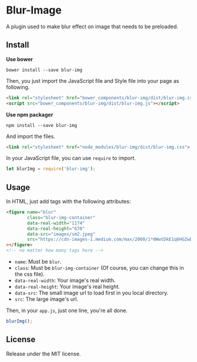# Blur-Image
A plugin used to make blur effect on image that needs to be preloaded.

## Install

**Use bower**

``` shell
bower install --save blur-img
```

Then, you just import the JavaScript file and Style file into your page as following.

``` html
<link rel="stylesheet" href="bower_components/blur-img/dist/blur-img.css">
<script src="bower_components/blur-img/dist/blur-img.js"></script>
```

**Use npm packager**

``` shell
npm install --save blur-img
```

And import the files.

``` html
<link rel="stylesheet" href="node_modules/blur-img/dist/blur-img.css">
```

In your JavaScript file, you can use `require` to import.

``` javascript
let blurImg = require('blur-img');
```

## Usage

In HTML, just add tags with the following attributes:

``` html
<figure name="blur"
        class="blur-img-container"
        data-real-width="1174"
        data-real-height="670"
        data-src="images/sm2.jpeg"
        src="https://cdn-images-1.medium.com/max/2000/1*0WwtDkE1q6HGZwD6Kn9SuQ.jpeg"
></figure>
<!-- no matter how many tags here -->
```

- `name`: Must be `blur`.
- `class`: Must be `blur-img-container` (Of course, you can change this in the css file).
- `data-real-width`: Your image's real width.
- `data-real-height`: Your image's real height.
- `data-src`: The small image url to load first in you local directory.
- `src`: The large image's url.

Then, in your `app.js`, just one line, you're all done.

``` javascript
blurImg();
```

## License

Release under the MIT license.